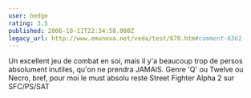 ```yaml
---
user: hedge
rating: 3.5
published: 2006-10-11T22:34:58.000Z
legacy_url: http://www.emunova.net/veda/test/670.htm#comment-6361
---
```

Un excellent jeu de combat en soi, mais il y'a beaucoup trop de persos absolument inutiles, qu'on ne prendra JAMAIS. Genre 'Q' ou Twelve ou Necro, bref, pour moi le must absolu reste Street Fighter Alpha 2 sur SFC/PS/SAT